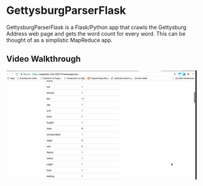 # GettysburgParserFlask
GettysburgParserFlask is a Flask/Python app that crawls the Gettysburg Address web page and gets the word count for every word. This can be thought of as a simplistic MapReduce app.

## Video Walkthrough
<img src='https://github.com/palexis3/GettysburgParserFlask/blob/master/GettysburgParserFlask.gif' title='Video Walkthrough' width='' alt='Video Walkthrough' />
